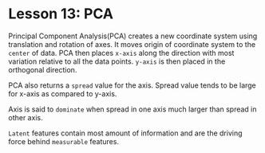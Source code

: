 # Lesson 13: PCA

Principal Component Analysis(PCA) creates a new coordinate system using translation and rotation of axes. It moves origin of coordinate
system to the `center` of data. PCA then places `x-axis` along the direction with most variation relative to all the data points. 
`y-axis` is then placed in the orthogonal direction.

PCA also returns a `spread` value for the axis. Spread value tends to be large for x-axis as compared to y-axis.

Axis is said to `dominate` when spread in one axis much larger than spread in other axis.
 
`Latent` features contain most amount of information and are the driving force behind `measurable` features.

